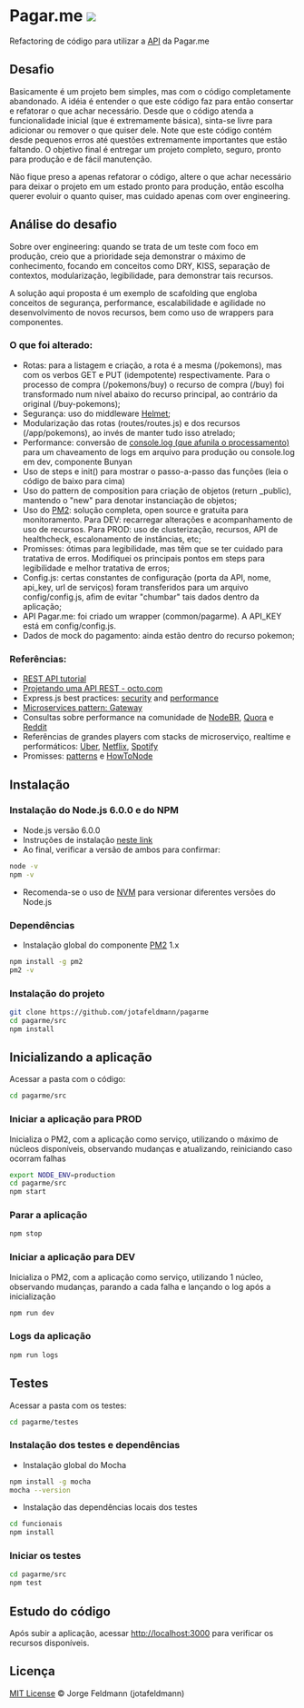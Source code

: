 # Pagar.me <img src="https://travis-ci.org/jotafeldmann/pagarme.svg">

Refactoring de código para utilizar a [API](https://docs.pagar.me/) da Pagar.me

## Desafio

Basicamente é um projeto bem simples, mas com o código completamente abandonado. A idéia é entender o que este código faz para então consertar e refatorar o que achar necessário. Desde que o código atenda a funcionalidade inicial (que é extremamente básica), sinta-se livre para adicionar ou remover o que quiser dele. Note que este código contém desde pequenos erros até questões extremamente importantes que estão faltando. O objetivo final é entregar um projeto completo, seguro, pronto para produção e de fácil manutenção.

Não fique preso a apenas refatorar o código, altere o que achar necessário para deixar o projeto em um estado pronto para produção, então escolha querer evoluir o quanto quiser, mas cuidado apenas com over engineering.

## Análise do desafio

Sobre  over engineering: quando se trata de um teste com foco em produção, creio que a prioridade seja demonstrar o máximo de conhecimento, focando em conceitos como DRY, KISS, separação de contextos, modularização, legibilidade, para demonstrar tais recursos.

A solução aqui proposta é um exemplo de scafolding que engloba conceitos de segurança, performance, escalabilidade e agilidade no desenvolvimento de novos recursos, bem como uso de wrappers para componentes.

### O que foi alterado:

- Rotas: para a listagem e criação, a rota é a mesma (/pokemons), mas com os verbos GET e PUT (idempotente) respectivamente. Para o processo de compra (/pokemons/buy) o recurso de compra (/buy) foi transformado num nível abaixo do recurso principal, ao contrário da original (/buy-pokemons);
- Segurança: uso do middleware [Helmet](https://www.npmjs.com/package/helmet);
- Modularização das rotas (routes/routes.js) e dos recursos (/app/pokemons), ao invés de manter tudo isso atrelado;
- Performance: conversão de [console.log (que afunila o processamento)](https://nodejs.org/api/console.html#console_asynchronous_vs_synchronous_consoles) para um chaveamento de logs em arquivo para produção ou console.log em dev, componente Bunyan
- Uso de steps e init() para mostrar o passo-a-passo das funções (leia o código de baixo para cima)
- Uso do pattern de composition para criação de objetos (return _public), mantendo o "new" para denotar instanciação de objetos;
- Uso do [PM2](pm2.keymetrics.io): solução completa, open source e gratuita para monitoramento. Para DEV: recarregar alterações e acompanhamento de uso de recursos. Para PROD: uso de clusterização, recursos, API de healthcheck, escalonamento de instâncias, etc;
- Promisses: ótimas para legibilidade, mas têm que se ter cuidado para tratativa de erros. Modifiquei os principais pontos em steps para legibilidade e melhor tratativa de erros;
- Config.js: certas constantes de configuração (porta da API, nome, api_key, url de serviços) foram transferidos para um arquivo config/config.js, afim de evitar "chumbar" tais dados dentro da aplicação;
- API Pagar.me: foi criado um wrapper (common/pagarme). A API_KEY está em config/config.js.
- Dados de mock do pagamento: ainda estão dentro do recurso pokemon;

### Referências:

- [REST API tutorial](http://www.restapitutorial.com/lessons/whatisrest.html)
- [Projetando uma API REST - octo.com](http://blog.octo.com/pt-br/projetando-uma-api-rest/)
- Express.js best practices: [security](https://expressjs.com/en/advanced/best-practice-security.html) and [performance](https://expressjs.com/en/advanced/best-practice-performance.html)
- [Microservices pattern: Gateway](http://microservices.io/patterns/apigateway.html)
- Consultas sobre performance na comunidade de [NodeBR](nodebr.slack.com), [Quora](https://www.quora.com/topic/Node-js) e [Reddit](https://www.reddit.com/r/node/)
- Referências de grandes players com stacks de microserviço, realtime e performáticos: [Uber](https://eng.uber.com/), [Netflix](https://netflix.github.io/), [Spotify](https://labs.spotify.com)
- Promisses: [patterns](https://www.promisejs.org/) e [HowToNode](https://howtonode.org/promises)

## Instalação

### Instalação do Node.js 6.0.0 e do NPM

- Node.js versão 6.0.0
- Instruções de instalação [neste link](https://nodejs.org/en/download/package-manager)
- Ao final, verificar a versão de ambos para confirmar:

```bash
node -v
npm -v
```

- Recomenda-se o uso de [NVM](https://github.com/creationix/nvm) para versionar diferentes versões do Node.js

### Dependências

- Instalação global do componente [PM2](pm2.keymetrics.io) 1.x
```bash
npm install -g pm2
pm2 -v
```

### Instalação do projeto

```bash
git clone https://github.com/jotafeldmann/pagarme
cd pagarme/src
npm install
```

## Inicializando a aplicação

Acessar a pasta com o código:

```bash
cd pagarme/src
```

### Iniciar a aplicação para PROD

Inicializa o PM2, com a aplicação como serviço, utilizando o máximo de núcleos disponíveis, observando mudanças e atualizando, reiniciando caso ocorram falhas

```bash
export NODE_ENV=production
cd pagarme/src
npm start
```

### Parar a aplicação

```bash
npm stop
```

### Iniciar a aplicação para DEV

Inicializa o PM2, com a aplicação como serviço, utilizando 1 núcleo, observando mudanças, parando a cada falha e lançando o log após a inicialização

```bash
npm run dev
```

### Logs da aplicação

```bash
npm run logs
```

## Testes

Acessar a pasta com os testes:

```bash
cd pagarme/testes
```

### Instalação dos testes e dependências

- Instalação global do Mocha

```bash
npm install -g mocha
mocha --version
```

- Instalação das dependências locais dos testes

```bash
cd funcionais
npm install
```

### Iniciar os testes

```bash
cd pagarme/src
npm test
```

## Estudo do código

Após subir a aplicação, acessar [http://localhost:3000](http://localhost:3000) para verificar os recursos disponíveis.

## Licença

[MIT License](https://github.com/jotafeldmann/license/blob/master/LICENSE.md) © Jorge Feldmann (jotafeldmann)
